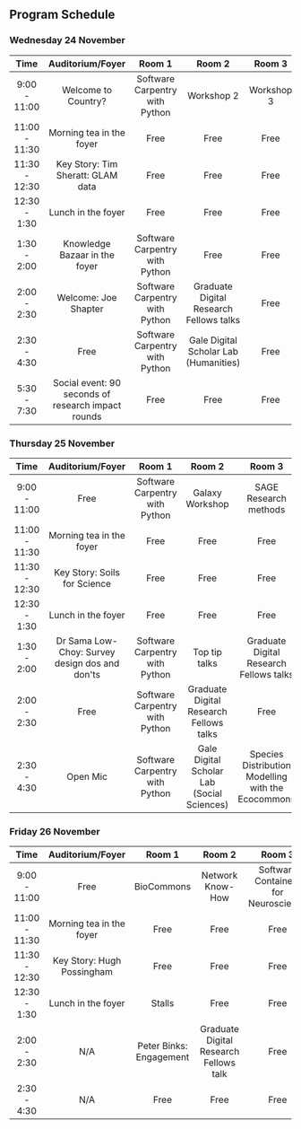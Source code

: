 ## Program Schedule

### Wednesday 24 November

| **Time** |  **Auditorium/Foyer** | **Room 1** | **Room 2**| **Room 3** | **Room 4** |
| :---: | :---: | :---: | :---:| :---: |:---: |
| 9:00 - 11:00 |  Welcome to Country? | Software Carpentry with Python | Workshop 2 | Workshop 3  | Workshop 4 |
| 11:00 - 11:30 |  Morning tea in the foyer | Free | Free | Free | Free |
| 11:30 - 12:30 | Key Story: Tim Sheratt: GLAM data | Free | Free | Free  |Free |
| 12:30 - 1:30 |  Lunch in the foyer | Free | Free | Free | Free |
| 1:30 - 2:00 |  Knowledge Bazaar in the foyer | Software Carpentry with Python | Free | Free | Free |
| 2:00 - 2:30 |  Welcome: Joe Shapter | Software Carpentry with Python | Graduate Digital Research Fellows talks | Free | Free |
| 2:30 - 4:30 | Free | Software Carpentry with Python | Gale Digital Scholar Lab (Humanities) | Free | Free |
| 5:30 - 7:30 | Social event: 90 seconds of research impact rounds |  Free | Free | Free | Free |

### Thursday 25 November

| **Time** |  **Auditorium/Foyer** | **Room 1** | **Room 2**| **Room 3** | **Room 4** |
| :---: | :---: | :---: | :---:| :---: |:---: |
| 9:00 - 11:00 |  Free | Software Carpentry with Python | Galaxy Workshop | SAGE Research methods | Introduction to Machine Learning for Imaging |
| 11:00 - 11:30 |  Morning tea in the foyer | Free | Free | Free | Free |
| 11:30 - 12:30 | Key Story: Soils for Science | Free | Free | Free  |Free |
| 12:30 - 1:30 |  Lunch in the foyer | Free | Free | Free | Free |
| 1:30 - 2:00 |  Dr Sama Low-Choy: Survey design dos and don'ts | Software Carpentry with Python | Top tip talks | Graduate Digital Research Fellows talks | Free |
| 2:00 - 2:30 |  Free | Software Carpentry with Python | Graduate Digital Research Fellows talks | Free | Free |
| 2:30 - 4:30 |  Open Mic | Software Carpentry with Python | Gale Digital Scholar Lab (Social Sciences) | Species Distribution Modelling with the  Ecocommons | Free |

### Friday 26 November

| **Time** |  **Auditorium/Foyer** | **Room 1** | **Room 2**| **Room 3** | **Room 4** |
| :---: | :---: | :---: | :---:| :---: |:---: |
| 9:00 - 11:00 |  Free | BioCommons | Network Know-How | Software Containers for Neuroscience | Workshop 4 |
| 11:00 - 11:30 |  Morning tea in the foyer | Free | Free | Free | Free |
| 11:30 - 12:30 | Key Story: Hugh Possingham | Free | Free | Free  |Free |
| 12:30 - 1:30 |  Lunch in the foyer | Stalls |Free | Free | Free |
| 2:00 - 2:30 | N/A |  Peter Binks: Engagement | Graduate Digital Research Fellows talk | Free | 
| 2:30 - 4:30 |  N/A | Free | Free | Free | Free | Free |
